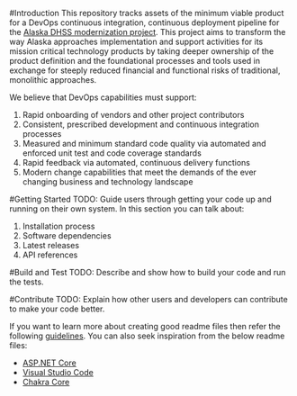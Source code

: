#Introduction 
This repository tracks assets of the minimum viable product for a DevOps continuous integration, continuous deployment pipeline for the [Alaska DHSS modernization project](https://github.com/18F/acq-alaska-dhss-modernization).  This project aims to transform the way Alaska approaches implementation and support activities for its mission critical technology products by taking deeper ownership of the product definition and the foundational processes and tools used in exchange for steeply reduced financial and functional risks of traditional, monolithic approaches.

We believe that DevOps capabilities must support:
1.  Rapid onboarding of vendors and other project contributors
2.  Consistent, prescribed development and continuous integration processes
3.  Measured and minimum standard code quality via automated and enforced unit test and code coverage standards
4.  Rapid feedback via automated, continuous delivery functions
5.  Modern change capabilities that meet the demands of the ever changing business and technology landscape 

#Getting Started
TODO: Guide users through getting your code up and running on their own system. In this section you can talk about:
1.	Installation process
2.	Software dependencies
3.	Latest releases
4.	API references

#Build and Test
TODO: Describe and show how to build your code and run the tests. 

#Contribute
TODO: Explain how other users and developers can contribute to make your code better. 

If you want to learn more about creating good readme files then refer the following [guidelines](https://www.visualstudio.com/en-us/docs/git/create-a-readme). You can also seek inspiration from the below readme files:
- [ASP.NET Core](https://github.com/aspnet/Home)
- [Visual Studio Code](https://github.com/Microsoft/vscode)
- [Chakra Core](https://github.com/Microsoft/ChakraCore)